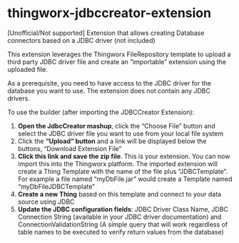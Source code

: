# thingworx-jdbccreator-extension
[Unofficial/Not supported] Extension that allows creating Database connectors based on a JDBC driver (not included)

This extension leverages the Thingworx FileRepository template to upload a third party JDBC driver file and create an “importable” extension using the uploaded file.

As a prerequisite, you need to have access to the JDBC driver for the database you want to use. The extension does not contain any JDBC drivers. 

To use the builder (after importing the JDBCCreator Extension):

1. **Open the JdbcCreator mashup**, click the “Choose File” button and select the JDBC driver file you want to use from your local file system
2. Click the **“Upload” button** and a link will be displayed below the buttons, “Download Extension File”
3. **Click this link and save the zip file**. This is your extension. You can now import this into the Thingworx platform.
   The imported extension will create a Thing Template with the name of the file plus “JDBCTemplate”. For example a file named “myDbFile.jar” would create a Template named “myDbFileJDBCTemplate”
4. **Create a new Thing** based on this template and connect to your data source using JDBC
5. **Update the JDBC configuration fields**: JDBC Driver Class Name, JDBC Connection String (available in your JDBC driver documentation) and ConnectionValidationString (A simple query that will work regardless of table names to be executed to verify return values from the database)

